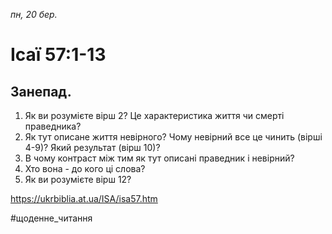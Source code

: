 
_пн, 20 бер._

# Ісаї 57:1-13

## Занепад.
1. Як ви розумієте вірш 2? Це характеристика життя чи смерті праведника?
2. Як тут описане життя невірного? Чому невірний все це чинить (вірші 4-9)? Який результат (вірш 10)?
3. В чому контраст між тим як тут описані праведник і невірний?
4. Хто вона - до кого ці слова?
5. Як ви розумієте вірш 12?

https://ukrbiblia.at.ua/ISA/isa57.htm 

#щоденне_читання
